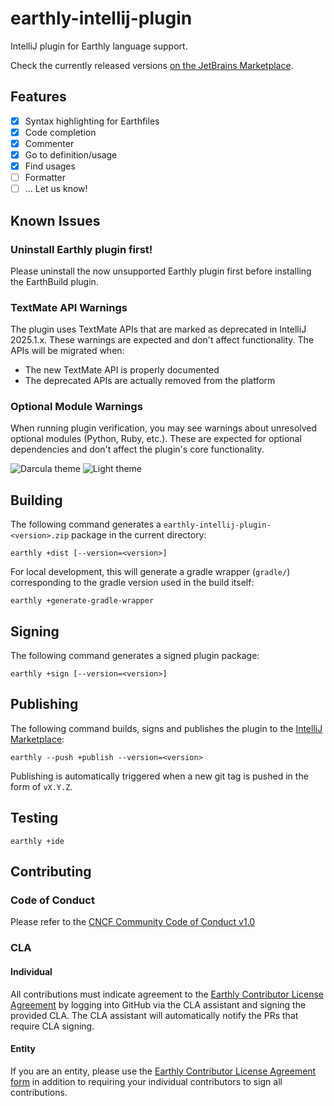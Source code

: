 # earthly-intellij-plugin

IntelliJ plugin for Earthly language support. 

Check the currently released versions [on the JetBrains Marketplace](https://plugins.jetbrains.com/plugin/28062-earthbuild/versions).

## Features
- [x] Syntax highlighting for Earthfiles
- [x] Code completion
- [x] Commenter
- [x] Go to definition/usage
- [x] Find usages
- [ ] Formatter
- [ ] ... Let us know!

## Known Issues

### Uninstall Earthly plugin first!

Please uninstall the now unsupported Earthly plugin first before installing the EarthBuild plugin.

### TextMate API Warnings
The plugin uses TextMate APIs that are marked as deprecated in IntelliJ 2025.1.x. These warnings are expected and don't affect functionality. The APIs will be migrated when:
- The new TextMate API is properly documented
- The deprecated APIs are actually removed from the platform

### Optional Module Warnings
When running plugin verification, you may see warnings about unresolved optional modules (Python, Ruby, etc.). These are expected for optional dependencies and don't affect the plugin's core functionality.


![Darcula theme](documentation/darcula.png)
![Light theme](documentation/light.png)

## Building
The following command generates a `earthly-intellij-plugin-<version>.zip` package in the current directory:
```
earthly +dist [--version=<version>]
```

For local development, this will generate a gradle wrapper (`gradle/`) corresponding to the gradle version used in the build itself:
```
earthly +generate-gradle-wrapper
```

## Signing
The following command generates a signed plugin package:
```
earthly +sign [--version=<version>]
```

## Publishing
The following command builds, signs and publishes the plugin to the [IntelliJ Marketplace](https://plugins.jetbrains.com/plugin/20392-earthly):
```
earthly --push +publish --version=<version>
```

Publishing is automatically triggered when a new git tag is pushed in the form of `vX.Y.Z`.

## Testing
```
earthly +ide
```

## Contributing

### Code of Conduct

Please refer to the [CNCF Community Code of Conduct v1.0](https://github.com/cncf/foundation/blob/main/code-of-conduct.md)

### CLA

#### Individual

All contributions must indicate agreement to the [Earthly Contributor License Agreement](https://gist.github.com/vladaionescu/ed990fa149a38a53ac74b64155bc6766) by logging into GitHub via the CLA assistant and signing the provided CLA. The CLA assistant will automatically notify the PRs that require CLA signing.

#### Entity

If you are an entity, please use the [Earthly Contributor License Agreement form](https://earthly.dev/cla-form) in addition to requiring your individual contributors to sign all contributions.
